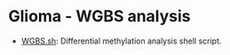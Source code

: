 Glioma - WGBS analysis
========
* [WGBS.sh](./WGBS.sh): Differential methylation analysis shell script.          
